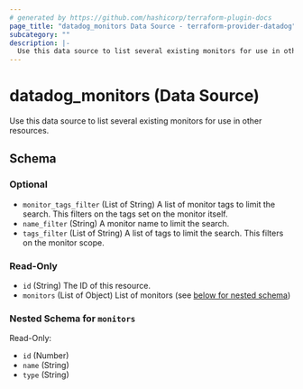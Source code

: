 ```yaml
---
# generated by https://github.com/hashicorp/terraform-plugin-docs
page_title: "datadog_monitors Data Source - terraform-provider-datadog"
subcategory: ""
description: |-
  Use this data source to list several existing monitors for use in other resources.
---
```


# datadog_monitors (Data Source)

Use this data source to list several existing monitors for use in other resources.



<!-- schema generated by tfplugindocs -->
## Schema

### Optional

- `monitor_tags_filter` (List of String) A list of monitor tags to limit the search. This filters on the tags set on the monitor itself.
- `name_filter` (String) A monitor name to limit the search.
- `tags_filter` (List of String) A list of tags to limit the search. This filters on the monitor scope.

### Read-Only

- `id` (String) The ID of this resource.
- `monitors` (List of Object) List of monitors (see [below for nested schema](#nestedatt--monitors))

<a id="nestedatt--monitors"></a>
### Nested Schema for `monitors`

Read-Only:

- `id` (Number)
- `name` (String)
- `type` (String)
